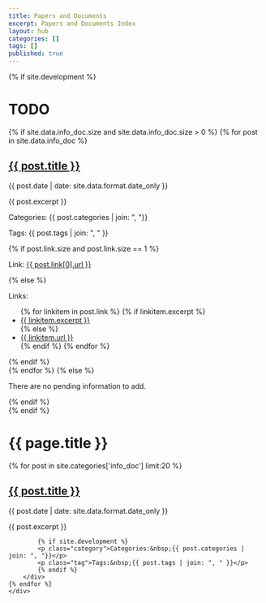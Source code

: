 ```yaml
---
title: Papers and Documents
excerpt: Papers and Documents Index
layout: hub
categories: []
tags: []
published: true
---
```


{% if site.development %}
<div class="block block_default_fonts">
    <h1>TODO</h1>
    <div class="entries">
    {% if site.data.info_doc.size and site.data.info_doc.size > 0 %}
        {% for post in site.data.info_doc %}
        <div class="entry">
            <h2><a href="{{ post.url }}">{{ post.title }}</a></h2>
            <p class="date">{{ post.date | date: site.data.format.date_only }}</p>
            <p class="excerpt">{{ post.excerpt }}</p>
            <p class="category">Categories:&nbsp;{{ post.categories | join: ", "}}</p>
            <p class="tag">Tags:&nbsp;{{ post.tags | join: ", " }}</p>
            {% if post.link.size and post.link.size == 1 %}
            <p>Link:&nbsp;<a href="{{ post.link[0].url }}" class="no_underline">{{ post.link[0].url }}</a></p>
            {% else %}
            <p>Links:</p>
            <ul>
                {% for linkitem in post.link %}
                {% if linkitem.excerpt %}
                <li><a href="{{ linkitem.url }}" class="no_underline">{{ linkitem.excerpt }}</a></li>
                {% else %}
                <li><a href="{{ linkitem.url }}" class="no_underline">{{ linkitem.url }}</a></li>
                {% endif %}
                {% endfor %}
            </ul>
            {% endif %}
        </div>
        {% endfor %}
    {% else %}
        <p class="no_entries">There are no pending information to add.</p>
    {% endif %}
    </div>
</div>
{% endif %}

<div class="block block_default_fonts">
    <h1>{{ page.title }}</h1>
    <div class="entries">
    {% for post in site.categories['info_doc'] limit:20 %}
        <div class="entry">
            <h2><a href="{{ post.url }}">{{ post.title }}</a></h2>
            <p class="date">{{ post.date | date: site.data.format.date_only }}</p>
            <p class="excerpt">{{ post.excerpt }}</p>

            {% if site.development %}
            <p class="category">Categories:&nbsp;{{ post.categories | join: ", "}}</p>
            <p class="tag">Tags:&nbsp;{{ post.tags | join: ", " }}</p>
            {% endif %}
        </div>
    {% endfor %}
    </div>
</div>
